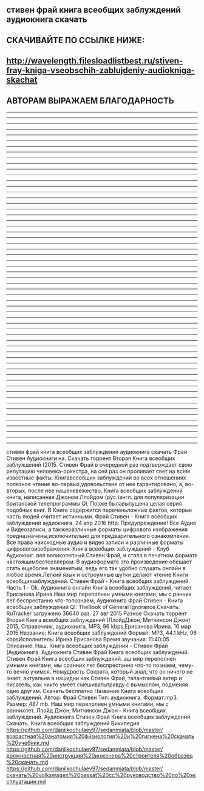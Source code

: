стивен фрай книга всеобщих заблуждений аудиокнига скачать
--------------------------------------------------
СКАЧИВАЙТЕ ПО ССЫЛКЕ НИЖЕ:
--------------------------------------------------
http://wavelength.filesloadlistbest.ru/stiven-fray-kniga-vseobschih-zablujdeniy-audiokniga-skachat
--------------------------------------------------
АВТОРАМ ВЫРАЖАЕМ БЛАГОДАРНОСТЬ
--------------------------------------------------
--------------------------------------------------
--------------------------------------------------
--------------------------------------------------
--------------------------------------------------
--------------------------------------------------
--------------------------------------------------
--------------------------------------------------
--------------------------------------------------
--------------------------------------------------
--------------------------------------------------
--------------------------------------------------
--------------------------------------------------
--------------------------------------------------
--------------------------------------------------
--------------------------------------------------
--------------------------------------------------
--------------------------------------------------
--------------------------------------------------
--------------------------------------------------
--------------------------------------------------
--------------------------------------------------
--------------------------------------------------
--------------------------------------------------
--------------------------------------------------
--------------------------------------------------
--------------------------------------------------
--------------------------------------------------
--------------------------------------------------
--------------------------------------------------
--------------------------------------------------
--------------------------------------------------
--------------------------------------------------
--------------------------------------------------
--------------------------------------------------
--------------------------------------------------
--------------------------------------------------
--------------------------------------------------
--------------------------------------------------
--------------------------------------------------
--------------------------------------------------
--------------------------------------------------
--------------------------------------------------
--------------------------------------------------
--------------------------------------------------
--------------------------------------------------
--------------------------------------------------
--------------------------------------------------
--------------------------------------------------
--------------------------------------------------
--------------------------------------------------
--------------------------------------------------
--------------------------------------------------
--------------------------------------------------
--------------------------------------------------
--------------------------------------------------
--------------------------------------------------
--------------------------------------------------
--------------------------------------------------
--------------------------------------------------
стивен фрай книга всеобщих заблуждений аудиокнига скачать Фрай Стивен  Аудиокниги на. Скачать торрент Вторая Книга всеобщих заблуждений (2015. Стивен Фрай в очередной раз подтверждает свою репутацию человека-оркестра, на сей раз он проливает свет на всем известные факты. Книгавсеобщих заблуждений во всех отношениях полезное чтение  во-первых,удовольствие от нее гарантировано, а, во-вторых, после нее нашеневежество. Книга всеобщих заблуждений  книга, написанная Джоном Ллойдом (рус.)англ. для популяризации британской телепрограммы QI. Позже былавыпущена целая серия подобных книг. В Книге содержится переченьложных фактов, которые часть людей считает истинными. Фрай Стивен - Книга всеобщих заблуждений аудиокнига. 24 апр 2016  http: Предупреждение! Все Аудио и Видеозаписи, а такжеразличные форматы цифрового изображения предназначены,исключительно для предварительного ознакомления. Все права наисходные аудио и видео записи и различные форматы цифровогоизображения. Книга всеобщих заблуждений - Клуб Аудиокниг. вел великолепный Стивен Фрай, и стала в печатном формате настоящимбестселлером. В аудиоформате это произведение обещает стать ещеболее знаменитым, ведь его так удобно слушать онлайн в любое время.Легкий язык и остроумные шутки делают чтение Книги всеобщихзаблуждений. Стивен Фрай - Книга всеобщих заблуждений. Часть 1 - Ok. Аудиокнига онлайн Книга всеобщих заблуждений, читает Ерисанова Ирина.Наш мир переполнен умными книгами, мы с ранних лет беспрестанно что-топознаем,  Аудиокнига Фрай Стивен - Книга всеобщих заблуждений QI: TheBook of General Ignorance  Скачать:  RuTracker  загружено 36640 раз. 27 авг 2015  Разное  Скачать торрент Вторая Книга всеобщих заблуждений (ЛлойдДжон, Митчинсон Джон) 2015, Cправочник, аудиокнига, MP3, 96 kbps,Ерисанова Ирина. 16 мар 2015  Название: Книга всеобщих заблуждений Формат: MP3, 44.1 kHz, 96 kbpsИсполнитель: Ирина Ерисанова Время звучания: 11:40:05 Описание: Наш. Книга всеобщих заблуждений - Стивен Фрай (Аудиокнига. Аудиокнига Стивен Фрай Книга всеобщих заблуждений. Стивен Фрай Книга всеобщих заблуждений. аш мир переполнен умными книгами, мы сранних лет беспрестанно что-то познаем, чему-то вечно учимся. Номудрость Сократа, который знал, что он ничего не знает, актуальна в нашидни как
Стивен Фрай, талантливый актер и писатель, как никто умеет смешиватьправду с вымыслом, подменяя одно другим. Скачать бесплатно  Название:Книга всеобщих заблуждений. Автор: Фрай Стивен Тип: аудиокнига. Формат:mp3. Размер: 487 mb. Наш мир переполнен умными книгами, мы с раннихлет. Ллойд Джон, Митчинсон Джон - Книга всеобщих заблуждений. Аудиокнига Стивен Фрай Книга всеобщих заблуждений. Скачать. Книга всеобщих заблуждений  Википедия
https://github.com/danilkochulaev97/sedanmiata/blob/master/возрастная%20анатомия%20физиология%20и%20гигиена%20скачать%20учебник.md
https://github.com/danilkochulaev97/sedanmiata/blob/master/должностная%20инструкция%20инженера%20строителя%20образец%20скачать.md
https://github.com/danilkochulaev97/sedanmiata/blob/master/скачать%20volkswagen%20passat%20cc%20руководство%20по%20эксплуатации.md